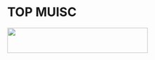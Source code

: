 # TOP MUISC

<p align="left"><a href="https://t.me/OYOYV"> <img src="https://img.shields.io/badge/Deploy%20To%20Heroku-purple?style=for-the-badge&logo=heroku" width="320" height="58.45"/></a></p>
